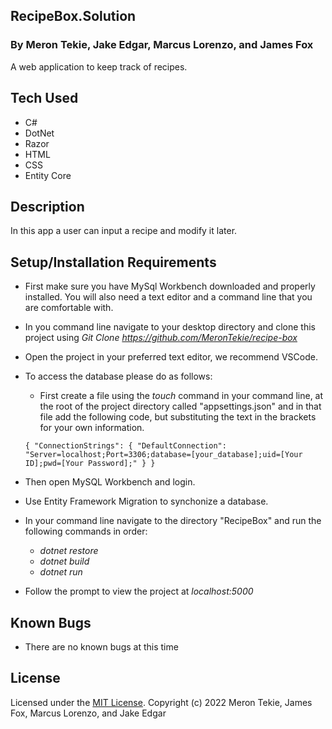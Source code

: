 ## RecipeBox.Solution

### By Meron Tekie, Jake Edgar, Marcus Lorenzo, and James Fox

A web application to keep track of recipes.

## Tech Used

* C#
* DotNet 
* Razor 
* HTML
* CSS
* Entity Core

## Description 

In this app a user can input a recipe and modify it later.

## Setup/Installation Requirements

* First make sure you have MySql Workbench downloaded and properly installed. You will also need a text editor and a command line that you are comfortable with. 

* In you command line navigate to your desktop directory and clone this project using *Git Clone https://github.com/MeronTekie/recipe-box*

* Open the project in your preferred text editor, we recommend VSCode. 

* To access the database please do as follows:

  * First create a file using the *touch* command in your command line, at the root of the project directory called "appsettings.json" and in that file add the following code, but substituting the text in the brackets for your own information. 

  ```
  { "ConnectionStrings": { "DefaultConnection": "Server=localhost;Port=3306;database=[your_database];uid=[Your ID];pwd=[Your Password];" } }
  ```

* Then open MySQL Workbench and login. 

* Use Entity Framework Migration to synchonize a database. 

* In your command line navigate to the directory "RecipeBox" and run the following commands in order:
  * *dotnet restore*
  * *dotnet build*
  * *dotnet run*

* Follow the prompt to view the project at *localhost:5000*

## Known Bugs

* There are no known bugs at this time

## License

Licensed under the [MIT License](LICENSE).
Copyright (c) 2022 Meron Tekie, James Fox, Marcus Lorenzo, and Jake Edgar